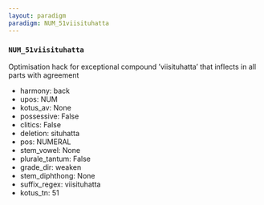 ```yaml
---
layout: paradigm
paradigm: NUM_51viisituhatta
---
```

### ` NUM_51viisituhatta `

Optimisation hack for exceptional compound ’viisituhatta’ that inflects in all parts with agreement
* harmony: back
* upos: NUM
* kotus_av: None
* possessive: False
* clitics: False
* deletion: situhatta
* pos: NUMERAL
* stem_vowel: None
* plurale_tantum: False
* grade_dir: weaken
* stem_diphthong: None
* suffix_regex: viisituhatta
* kotus_tn: 51
